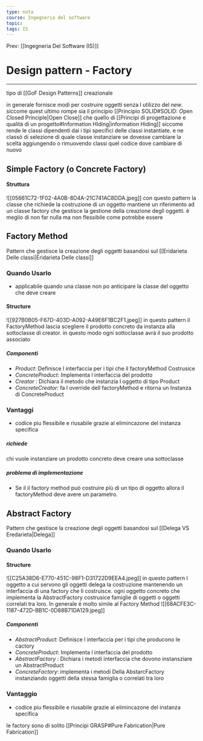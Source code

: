```yaml
---
type: nota
course: Ingegneria del software
topic: 
tags: IS
---
```


Prev: [[Ingegneria Del Software (IS)]]

# Design pattern - Factory
---

tipo di [[GoF Design Patterns]] creazionale

in generale fornisce modi per costruire oggetti senza l utilizzo del _new_. siccome quest ultimo rompe sia il  principio  [[Principio SOLID#S*O*LID: *O*pen Closed Principle|Open Close]]  che quello di [[Principi di progettazione e qualità di un progetto#Information HIding|information Hiding]]
siccome rende le classi dipendenti dai i tipi specifici delle classi instantiate. e ne classò di selezione di quale classe instanziare se dovesse cambiare la scelta aggiungendo o rimuovendo classi quel codice dove cambiare di nuovo 

## Simple Factory (o Concrete Factory)
#### Struttura
![[05661C72-1F02-4A0B-8D4A-21C741AC8DDA.jpeg]]
con questo pattern la classe che richiede la costruzione di un oggetto mantiene un riferimento ad un classe factory che gestisce la gestione della creazione degli oggetti. è meglio di non far nulla ma non flessibile come potrebbe essere

## Factory Method
Pattern che gestisce la creazione degli oggetti basandosi sul [[Eridarieta Delle classi|Eridarieta Delle classi]] 
### Quando Usarlo 
- applicabile quando una classe non po anticipare la classe del oggetto che deve creare
#### Structure
![[927B0B05-F67D-403D-A092-A49E6F1BC2F1.jpeg]]
in questo pattern il FactoryMethod lascia scegliere il prodotto concreto da instanza alla sottoclasse di creator. in questo modo ogni sottoclasse avrà il suo prodotto associato
##### Componenti
- _Product_: Definisce l interfaccia per i tipi che il factoryMethod Costrusice
- _ConcreteProduct_: Implementa l interfaccia del prodotto
- _Creator_ :  Dichiara il metodo che instanzia l oggetto di tipo Product
- _ConcreteCreator_: fa l override dell factoryMethod e ritorna un Instanza di ConcreteProduct

### Vantaggi
- codice piu flessibile e riusabile grazie al elimincazone del instanza specifica
##### richiede
chi vuole instanziare un prodotto concreto deve creare una sottoclasse
##### problema di implementazione
- Se il il factory method può costruire più di un tipo di oggetto allora il factoryMethod deve avere un parametro.



## Abstract Factory
Pattern che gestisce la creazione degli oggetti basandosi sul [[Delega VS Eredarieta|Delega]] 
### Quando Usarlo


#### Structure
![[C25A38D6-E770-451C-98F1-D31722D9EEA4.jpeg]]
in questo pattern l oggetto a cui servono gli oggetti delega la costruzione mantenendo un interfaccia di una factory che li costruisce. ogni oggetto concreto che implementa la AbstractFactory costrusice famiglie di oggetti o oggetti correlati tra loro.
In generale é molto simile al Factory Method
![[68ACFE3C-1187-472D-BB1C-0D88B71DA129.jpeg]]

##### Componenti
- _AbstractProduct_: Definisce l interfaccia per i tipi  che producono le cactory
- _ConcreteProduct_: Implementa l interfaccia del prodotto
- _AbstractFactory_ :  Dichiara i metodi  interfaccia che dovono instansziare un AbstractProduct
- _ConcreteFactory_: implementa i metodi Della AbstarcFactory instanziando oggetti della stessa famiglia o correlati tra loro

### Vantaggio
- codice piu flessibile e riusabile grazie al elimincazone del instanza specifica




le factory sono di solito  [[Principi GRASP#Pure Fabrication|Pure Fabrication]]
